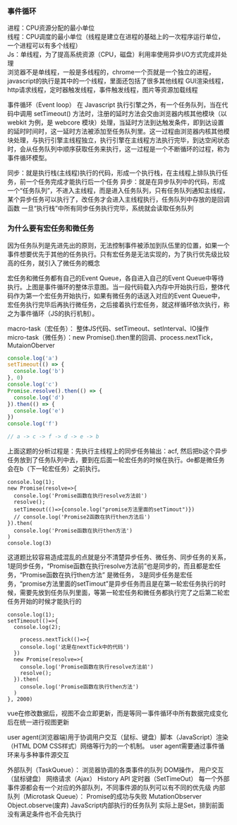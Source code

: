 ### 事件循环  ###  

进程：CPU资源分配的最小单位  
线程：CPU调度的最小单位（线程是建立在进程的基础上的一次程序运行单位，一个进程可以有多个线程）  
Js：单线程，为了提高系统资源（CPU，磁盘）利用率使用异步I/O方式完成并处理  
浏览器不是单线程，一般是多线程的，chrome一个页就是一个独立的进程，javascript的执行是其中的一个线程，里面还包括了很多其他线程
GUI渲染线程，http请求线程，定时器触发线程，事件触发线程，图片等资源加载线程

事件循环（Event loop）
在 Javascript 执行引擎之外，有一个任务队列，当在代码中调用 setTimeout() 方法时，注册的延时方法会交由浏览器内核其他模块（以 webkit 为例，是 webcore 模块）处理，当延时方法到达触发条件，即到达设置的延时时间时，这一延时方法被添加至任务队列里。这一过程由浏览器内核其他模块处理，与执行引擎主线程独立，执行引擎在主线程方法执行完毕，到达空闲状态时，会从任务队列中顺序获取任务来执行，这一过程是一个不断循环的过程，称为事件循环模型。

同步：就是执行栈(主线程)执行的代码，形成一个执行栈，在主线程上排队执行任务，前一个任务完成才能执行后一个任务
异步：就是在异步队列中的代码，形成一个“任务队列”，不进入主线程，而是进入任务队列，只有任务队列通知主线程，某个异步任务可以执行了，改任务才会进入主线程执行，任务队列中存放的是回调函数
一旦“执行栈”中所有同步任务执行完毕，系统就会读取任务队列

### 为什么要有宏任务和微任务 ###  
因为任务队列是先进先出的原则，无法控制事件被添加到队伍里的位置，如果一个事件想要优先于其他的任务执行。只有宏任务是无法实现的，为了执行优先级比较高的任务，就引入了微任务的概念  

宏任务和微任务都有自己的Event Queue，各自进入自己的Event Queue中等待执行。上图是事件循环的整体示意图。当一段代码载入内存中开始执行后，整体代码作为第一个宏任务开始执行，如果有微任务的话送入对应的Event Queue中，宏任务执行完毕后再执行微任务，之后接着执行宏任务，就这样循环依次执行，称之为事件循环（JS的执行机制）。

macro-task（宏任务）： 整体JS代码、setTimeout、setInterval、IO操作
micro-task（微任务）：new Promise().then里的回调、process.nextTick， MutaionOberver  


```js
console.log('a')
setTimeout(() => {
  console.log('b')
}, 0)
console.log('c')
Promise.resolve().then(() => {
  console.log('d')
}).then(() => {
  console.log('e')
})
console.log('f')

// a -> c -> f -> d -> e -> b
```
上面这题的分析过程是：先执行主线程上的同步任务输出：acf, 然后把b这个异步任务放到了任务队列中去，要到在后面一轮宏任务的时候在执行。de都是微任务会在b（下一轮宏任务）之前执行。


```
console.log(1);
new Promise(resolve=>{
  console.log('Promise函数在执行resolve方法前')
  resolve();
  setTimeout(()=>{console.log("promise方法里面的setTimout")})
  // console.log('Promise2函数在执行then方法后')
}).then(
  console.log('Promise函数在执行then方法')
)
console.log(3)
```
这道题比较容易造成混乱的点就是分不清楚异步任务、微任务、同步任务的关系，1是同步任务，“Promise函数在执行resolve方法前”也是同步的，而且都是宏任务，“Promise函数在执行then方法” 是微任务， 3是同步任务是宏任务，“promise方法里面的setTimout”是异步任务而且是在第一轮宏任务执行的时候，需要先放到任务队列里面，等第一轮宏任务和微任务都执行完了之后第二轮宏任务开始的时候才能执行的

```
console.log(1);
setTimeout(()=>{
  console.log(2);
  
	process.nextTick(()=>{
  	console.log('这是在nextTick中的代码')
  })
  new Promise(resolve=>{
    console.log('Promise函数在执行resolve方法前')
    resolve();
  }).then(
  	console.log('Promise函数在执行then方法')
  )
}, 2000)
```




vue在修改数据后，视图不会立即更新，而是等同一事件循环中所有数据完成变化后在统一进行视图更新

user agent(浏览器端)用于协调用户交互（鼠标、键盘）脚本（JavaScript）渲染（HTML DOM CSS样式）网络等行为的一个机制。
user agent需要通过事件循环来与多种事件源交互

外部队列（TaskQueue）：
浏览器协调的各类事件的队列
DOM操作，
用户交互（鼠标键盘）
网络请求（Ajax）
History API 
定时器（SetTimeOut）
每一个外部事件源都会有一个对应的外部队列，不同事件源的队列可以有不同的优先级
内部队列（Microtask Queue）：
Promise的成功与失败
MutationObserver
Object.observe(废弃)
JavaScript内部执行的任务队列
实际上是Set，排到前面没有满足条件也不会先执行